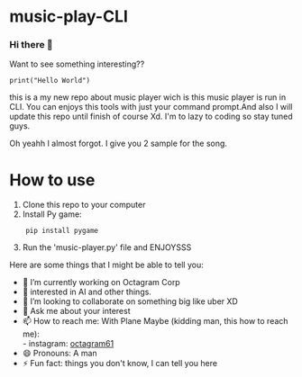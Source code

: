 # music-play-CLI

### Hi there 👋
Want to see something interesting?? 

```
print("Hello World")
```

this is a my new repo about music player wich is this music player is run in CLI. You can enjoys this tools with just your command prompt.And also I will update this repo until finish of course Xd. I'm to lazy to coding so stay tuned guys.

Oh yeahh I almost forgot. I give you 2 sample for the song. 

<h1>How to use</h1>

1. Clone this repo to your computer
2. Install Py game:
```
    pip install pygame
```

3. Run the 'music-player.py' file and ENJOYSSS 


Here are some things that I might be able to tell you:

- 🔭 I’m currently working on Octagram Corp
- 🌱 interested in AI and other things.
- 👯 I’m looking to collaborate on something big like uber XD
- 💬 Ask me about your interest
- 📫 How to reach me: With Plane Maybe (kidding man, this how to reach me): <br>
      - instagram: <a href = "https://www.instagram.com/octagram61/">octagram61</a>
- 😄 Pronouns: A man
- ⚡ Fun fact: things you don't know, I can tell you here


